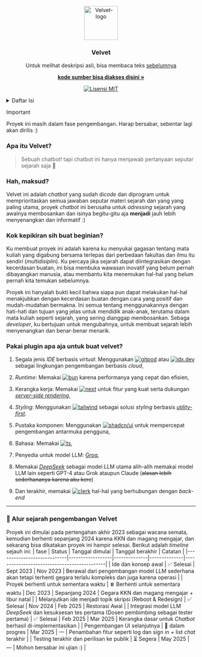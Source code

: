 <!--
  Ucapan terimakaih kepada [othneildrew](https://github.com/othneildrew/Best-README-Template)
  dan [race2infinity](https://github.com/race2infinity/The-Documentation-Compendium).
  Untuk referensi lebih lanjut, bisa melihat ke deskripsi ``readme`` mereka masing-masing...
-->

<p align="center">
  <img src="/core/app/favicon.ico" alt="Velvet-logo" width="90" height="90" />
</p>

<h3 align="center">Velvet</h3>

<p align="center">
  Untuk melihat deskripsi asli, bisa membaca teks <a href="./core/readme.md">sebelumnya</a>
</p>

<p align="center">
  <a href="https://github.com/archangel-12/velvet/core"><strong>kode sumber bisa diakses disini »</strong></a>
</p>

<p align="center">
  <a href="/LICENSE">
    <img src="https://img.shields.io/badge/lisensi-MIT-blue.svg" alt="Lisensi MIT" />
  </a>
</p>

<details>
    <summary>Daftar Isi</summary>
    <ol>
        <li>
            <a href="#Apa-itu-velvet?">Apa itu Velvet?</a>
        </li>
        <li>
            <a href="#Hah-maksud?">Hah, maksud?</a>
        </li>
        <li>
            <a href="#Kok-kepikiran-sih-buat-beginian?">Kok kepikiran sih buat beginian?</a>
        </li>
        <li><a href="#Pakai-plugin-apa-aja-untuk-buat-velvet?">Pakai plugin apa aja untuk buat velvet?</a></li>
        <li><a href="#Alur-waktu-pengembangan-Velvet">📘 Alur waktu pengembangan Velvet</a></li>
    </ol>
</details>

> [!IMPORTANT]  
> Proyek ini masih dalam fase pengembangan. Harap bersabar, sebentar lagi akan dirilis :)

### Apa itu Velvet?
> Sebuah chatbot! tapi chatbot ini hanya menjawab pertanyaan seputar sejarah saja 🤗

### Hah, maksud?
Velvet ini adalah *chatbot* yang sudah di*code* dan diprogram untuk memprioritaskan semua jawaban seputar materi sejarah dan yang yang paling utama, proyek *chatbot* ini berusaha untuk *adressing* sejarah yang awalnya membosankan dan isinya begitu-gitu aja __menjadi__ jauh lebih menyenangkan dan informatif :)

### Kok kepikiran sih buat beginian?
Ku membuat proyek ini adalah karena ku menyukai gagasan tentang mata kuliah yang digabung bersama terlepas dari perbedaan fakultas dan ilmu itu sendiri (*multidisiplin*). Ku percaya jika sejarah dapat diintegrasikan dengan kecerdasan buatan, ini bisa membuka wawasan inovatif yang belum pernah dibayangkan manusia, atau membantu kita menemukan hal-hal yang belum pernah kita temukan sebelumnya.

Proyek ini hanyalah bukti kecil bahwa siapa pun dapat melakukan hal-hal menakjubkan dengan kecerdasan buatan dengan cara yang positif dan mudah-mudahan bermakna. Ini semua tentang menggunakannya dengan hati-hati dan tujuan yang jelas untuk mendidik anak-anak, terutama dalam mata kuliah seperti sejarah, yang sering dianggap membosankan. Sebaga *developer*, ku bertujuan untuk mengubahnya, untuk membuat sejarah lebih menyenangkan dan benar-benar menarik.

### Pakai plugin apa aja untuk buat velvet?
   1. Segala jenis *IDE* berbasis *virtual*: Menggunakan <a href="https://gitpod.io/"><img src="https://img.shields.io/badge/-Gitpod-orange?logo=gitpod&logoColor=white&label=" alt="gitpod" /></a> atau <a href="https://idx.dev/"><img src="https://img.shields.io/badge/Project%20Idx-beta-blue?logo=googlecloud&logoColor=white" alt="idx.dev"/></a> sebagai lingkungan pengembangan berbasis *cloud*,

   2. *Runtime*: Memakai <a href="https://bun.sh/"><img src="https://img.shields.io/badge/Bun-%23000000.svg?logo=bun&logoColor=white" alt="bun"></a> karena performanya yang cepat dan efisien,

   3. Kerangka kerja: Memakai <a href="https://nextjs.org/"><img src="https://img.shields.io/badge/Next.js-%23000000.svg?logo=next.js&logoColor=white" alt="next"></a> untuk fitur yang kuat serta dukungan [*server-side rendering*](https://nextjs.org/docs/pages/building-your-application/rendering/server-side-rendering),

   4. *Styling*: Menggunakan <a href="https://tailwindcss.com/"><img src="https://img.shields.io/badge/tailwind.css-%2338B2AC.svg?logo=tailwindcss&logoColor=white" alt="tailwind"></a> sebagai solusi *styling* berbasis [*utility-first*](https://tailwindcss.com/docs/styling-with-utility-classes).
   
   5. Pustaka komponen: Menggunakan <a href="https://ui.shadcn.com/"><img src="https://img.shields.io/badge/shadcn/ui-%2318181B.svg?logo=vercel&logoColor=white" alt="shadcn/ui"></a> untuk mempercepat pengembangan antarmuka pengguna,

   6. Bahasa: Memakai <a href="https://www.typescriptlang.org/"><img src="https://img.shields.io/badge/TypeScript-%23007ACC.svg?logo=typescript&logoColor=white" alt="ts"></a>,

   7. Penyedia untuk model LLM: [Groq](https://groq.com/),

   8. Memakai [*DeepSeek*](https://www.deepseek.com/) sebagai model LLM utama alih-alih memakai model LLM lain seperti GPT-4 atau Grok ataupun Claude (~~alasan lebih sederhananya karena aku kere~~)

   9. Dan terakhir, memakai <a href="https://dashboard.clerk.com/"><img src="https://img.shields.io/badge/Clerk-6C47FF?logo=clerk&logoColor=white" alt="clerk"></a> hal-hal yang berhubungan dengan *back-end* 
---

### 📘 Alur sejarah pengembangan Velvet
Proyek ini dimulai pada pertengahan akhir 2023 sebagai wacana semata, kemudian berhenti sepanjang 2024 karena KKN dan magang mengajar, dan sekarang bisa dikatakan proyek ini hampir selesai. Berikut adalah *timeline* sejauh ini:
| fase               | Status          | Tanggal dimulai | Tanggal berakhir | Catatan                                      |
|----------------------------|------------------|--------------|--------------|---------------------------------------------|
| Ide dan konsep awal    | ✅ Selesai     | Sept 2023     |  Nov 2023     | Berawal dari pengembangan model LLM sederhana akan tetapi terhenti gegara terlalu kompleks dan juga karena operasi         |
| Proyek berhenti untuk sementara waktu             | ⏸️ Berhenti untuk sementara waktu       | Dec 2023     | Sepanjang 2024     | Gegara KKN dan magang mengajar + libur natal       |
| Melanjutkan ide menjadi topik skripsi (Reboot & Redesign)          | ✅ Selesai     | Nov 2024     | Feb 2025     | Restorasi Awal     |
| Integrasi model LLM *DeepSeek* dan kesuksesan tes pertama (Dosen pembimbing sebagai tester pertama) | ✅ Selesai     | Feb 2025     | Mar 2025     | Kerangka dasar untuk *Chatbot* berhasil di-implementasikan                 |
| Pengembangan UI selanjutnya       | 🔄 dalam progres   | Mar 2025     | —      | Penambahan fitur seperti log dan sign in + list *chat* terakhir                |
| Testing terakhir dan perilisan ke publik     | ⏳ Segera   | May 2025     | —            | Mohon bersabar ini ujian :)                         |